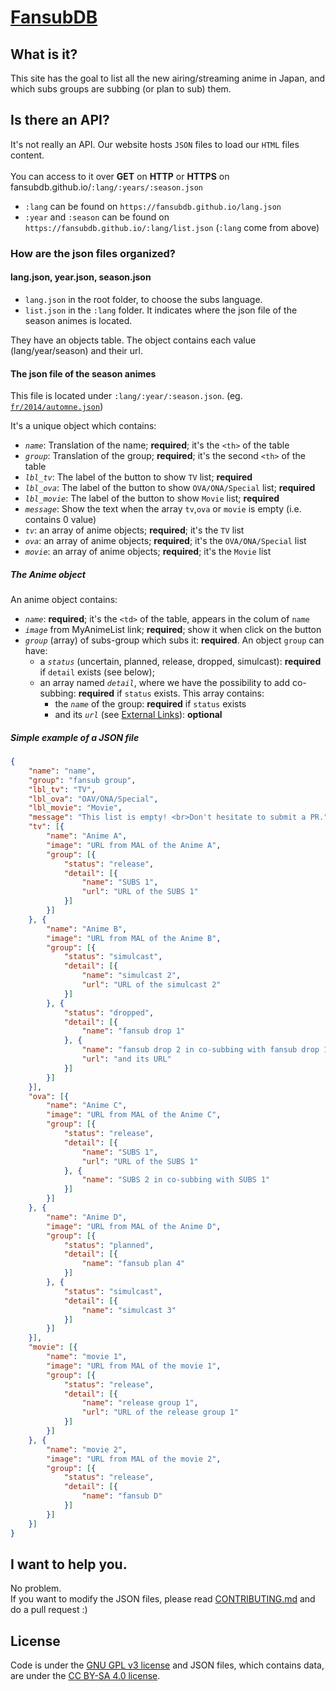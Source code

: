 # [FansubDB][url]

## What is it?

This site has the goal to list all the new airing/streaming anime in Japan, and which subs groups are subbing (or plan to sub) them.

## Is there an API?

It's not really an API.
Our website hosts `JSON` files to load our `HTML` files content.
<br><br>
You can access to it over **GET** on **HTTP** or **HTTPS** on fansubdb.github.io/`:lang/:years/:season.json`
<br>
* `:lang` can be found on `https://fansubdb.github.io/lang.json`
* `:year` and `:season` can be found on `https://fansubdb.github.io/:lang/list.json` (`:lang` come from above)

### How are the json files organized?

#### lang.json, year.json, season.json

* `lang.json` in the root folder, to choose the subs language.
* `list.json` in the `:lang` folder. It indicates where the json file of the season animes is located.

They have an objects table. The object contains each value (lang/year/season) and their url.

#### The json file of the season animes

This file is located under `:lang/:year/:season.json`. (eg. [`fr/2014/automne.json`][automne2014JSON])

It's a unique object which contains:

* *`name`*: Translation of the name; **required**; it's the `<th>` of the table
* *`group`*: Translation of the group; **required**; it's the second `<th>` of the table
* *`lbl_tv`*: The label of the button to show `TV` list; **required**
* *`lbl_ova`*: The label of the button to show `OVA/ONA/Special` list; **required**
* *`lbl_movie`*: The label of the button to show `Movie` list; **required**
* *`message`*: Show the text when the array `tv`,`ova` or `movie` is empty (i.e. contains 0 value)
* *`tv`*: an array of anime objects; **required**; it's the `TV` list
* *`ova`*: an array of anime objects; **required**; it's the `OVA/ONA/Special` list
* *`movie`*: an array of anime objects; **required**; it's the `Movie` list

##### The Anime object

An anime object contains:

* *`name`*: **required**; it's the `<td>` of the table, appears in the colum of `name`
* *`image`* from MyAnimeList link; **required**; show it when click on the button
* *`group`* (array) of subs-group which subs it: **required**. An object `group` can have:
	* a *`status`* (uncertain, planned, release, dropped, simulcast): **required** if `detail` exists (see below);
	* an array named *`detail`*, where we have the possibility to add co-subbing: **required** if `status` exists. This array contains:
		* the *`name`* of the group: **required** if `status` exists
		* and its *`url`* (see [External Links](#external-links)): **optional**

##### Simple example of a JSON file

```json
{
	"name": "name",
	"group": "fansub group",
	"lbl_tv": "TV",
	"lbl_ova": "OAV/ONA/Special",
	"lbl_movie": "Movie",
	"message": "This list is empty! <br>Don't hesitate to submit a PR.",
	"tv": [{
		"name": "Anime A",
		"image": "URL from MAL of the Anime A",
		"group": [{
			"status": "release",
			"detail": [{
				"name": "SUBS 1",
				"url": "URL of the SUBS 1"
			}]
		}]
	}, {
		"name": "Anime B",
		"image": "URL from MAL of the Anime B",
		"group": [{
			"status": "simulcast",
			"detail": [{
				"name": "simulcast 2",
				"url": "URL of the simulcast 2"
			}]
		}, {
			"status": "dropped",
			"detail": [{
				"name": "fansub drop 1"
			}, {
				"name": "fansub drop 2 in co-subbing with fansub drop 1",
				"url": "and its URL"
			}]
		}]
	}],
	"ova": [{
		"name": "Anime C",
		"image": "URL from MAL of the Anime C",
		"group": [{
			"status": "release",
			"detail": [{
				"name": "SUBS 1",
				"url": "URL of the SUBS 1"
			}, {
				"name": "SUBS 2 in co-subbing with SUBS 1"
			}]
		}]
	}, {
		"name": "Anime D",
		"image": "URL from MAL of the Anime D",
		"group": [{
			"status": "planned",
			"detail": [{
				"name": "fansub plan 4"
			}]
		}, {
			"status": "simulcast",
			"detail": [{
				"name": "simulcast 3"
			}]
		}]
	}],
	"movie": [{
		"name": "movie 1",
		"image": "URL from MAL of the movie 1",
		"group": [{
			"status": "release",
			"detail": [{
				"name": "release group 1",
				"url": "URL of the release group 1"
			}]
		}]
	}, {
		"name": "movie 2",
		"image": "URL from MAL of the movie 2",
		"group": [{
			"status": "release",
			"detail": [{
				"name": "fansub D"
			}]
		}]
	}]
}
```

## I want to help you.

No problem.
<br>
If you want to modify the JSON files, please read [CONTRIBUTING.md][TLDRContributing] and do a pull request :)

## License

Code is under the [GNU GPL v3 license][GPLv3] and JSON files, which contains data, are under the [CC BY-SA 4.0 license][CCBYSA].

[url]: https://fansubdb.github.io
[automne2014JSON]: fr/2014/automne.json
[TLDRContributing]: CONTRIBUTING.md#tddr-modifying-a-json-file
[GPLv3]: https://www.gnu.org/licenses/gpl-3.0.txt
[CCBYSA]: http://creativecommons.org/licenses/by-sa/4.0/
